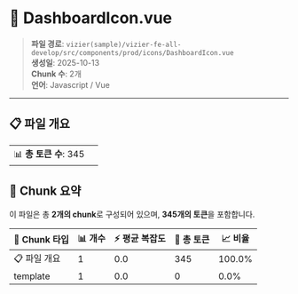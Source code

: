 # 📄 DashboardIcon.vue

> **파일 경로**: `vizier(sample)/vizier-fe-all-develop/src/components/prod/icons/DashboardIcon.vue`  
> **생성일**: 2025-10-13  
> **Chunk 수**: 2개  
> **언어**: Javascript / Vue
---


## 📋 파일 개요

| | |
|--|--|
| 📊 **총 토큰 수**: 345 |  |






## 🧩 Chunk 요약

이 파일은 총 **2개의 chunk**로 구성되어 있으며, **345개의 토큰**을 포함합니다.

| 🧩 Chunk 타입 | 📊 개수 | ⚡ 평균 복잡도 | 📝 총 토큰 | 📈 비율 |
|---------------|--------|-------------|----------|--------|
| 📋 파일 개요 | 1 | 0.0 | 345 | 100.0% |
| template | 1 | 0.0 | 0 | 0.0% |

